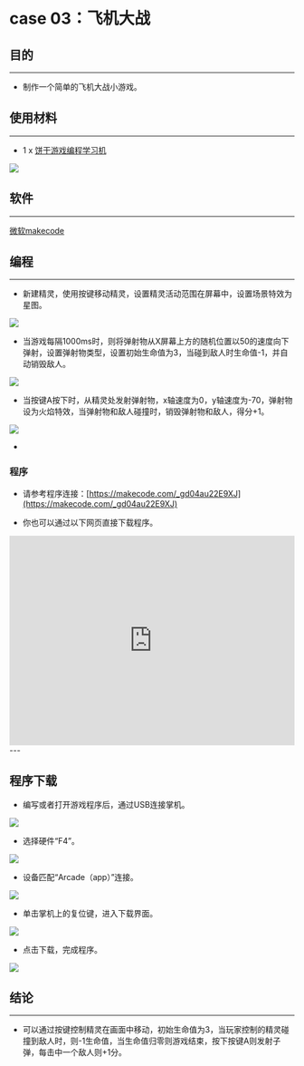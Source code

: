 # case 03：飞机大战

## 目的
---
- 制作一个简单的飞机大战小游戏。

## 使用材料
---

- 1 x [饼干游戏编程学习机](https://item.taobao.com/item.htm?spm=a1z10.5-c-s.w4002-18602834185.82.51a95ccfE1IJt1&id=644090757603)



![](./images/retro-case-01-01.png)



## 软件
---
[微软makecode](https://arcade.makecode.com/)


## 编程
---

- 新建精灵，使用按键移动精灵，设置精灵活动范围在屏幕中，设置场景特效为星图。

![](./images/retro-case-02-01.png)

- 当游戏每隔1000ms时，则将弹射物从X屏幕上方的随机位置以50的速度向下弹射，设置弹射物类型，设置初始生命值为3，当碰到敌人时生命值-1，并自动销毁敌人。

![](./images/retro-case-03-02.png)

- 当按键A按下时，从精灵处发射弹射物，x轴速度为0，y轴速度为-70，弹射物设为火焰特效，当弹射物和敌人碰撞时，销毁弹射物和敌人，得分+1。

![](./images/retro-case-03-03.png)





- 

### 程序
- 请参考程序连接：[https://makecode.com/_gd04au22E9XJ](https://makecode.com/_gd04au22E9XJ)

- 你也可以通过以下网页直接下载程序。

<div style="position:relative;height:calc(300px + 5em);width:100%;overflow:hidden;"><iframe style="position:absolute;top:0;left:0;width:100%;height:100%;" src="https://arcade.makecode.com/---codeembed#pub:_gd04au22E9XJ" allowfullscreen="allowfullscreen" frameborder="0" sandbox="allow-scripts allow-same-origin"></iframe></div>
---




## 程序下载
- 编写或者打开游戏程序后，通过USB连接掌机。

![](./images/retro-case-01-10.png)

- 选择硬件“F4”。

![](./images/retro-case-01-11.png)

- 设备匹配“Arcade（app）”连接。

![](./images/retro-case-01-12.png)

- 单击掌机上的复位键，进入下载界面。

![](./images/retro-case-01-13.png)

- 点击下载，完成程序。

![](./images/retro-case-01-14.png)


## 结论
---
- 可以通过按键控制精灵在画面中移动，初始生命值为3，当玩家控制的精灵碰撞到敌人时，则-1生命值，当生命值归零则游戏结束，按下按键A则发射子弹，每击中一个敌人则+1分。

